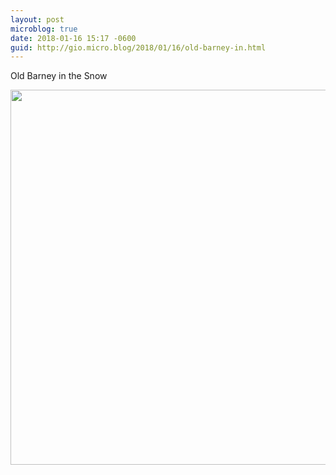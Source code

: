 ```yaml
---
layout: post
microblog: true
date: 2018-01-16 15:17 -0600
guid: http://gio.micro.blog/2018/01/16/old-barney-in.html
---
```

Old Barney in the Snow

<img src="http://microblog.stevegio.net/uploads/2018/24e500e03d.jpg" width="600" height="600" />

